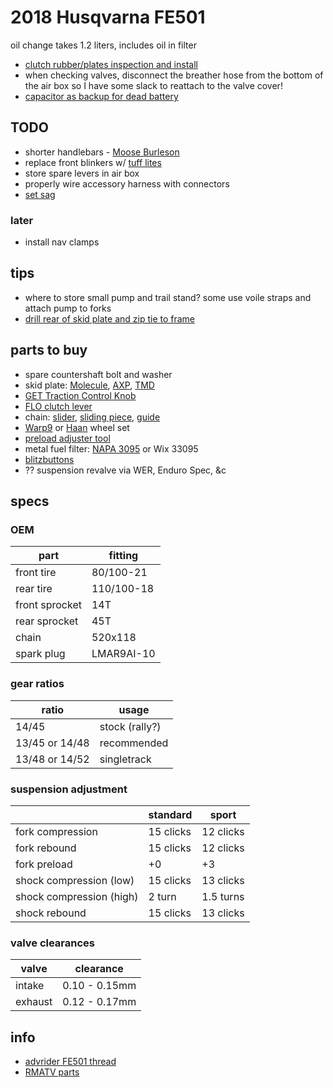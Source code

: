 # 2018 Husqvarna FE501

oil change takes 1.2 liters, includes oil in filter

- [clutch rubber/plates inspection and install](https://www.youtube.com/watch?v=BeFNKS9Su1o)
- when checking valves, disconnect the breather hose from the bottom of the air box so I have some slack to reattach to the valve cover!
- [capacitor as backup for dead battery](https://thumpertalk.com/forums/topic/1091727-starting-a-350exc-without-a-battery/page/3/)

## TODO

- shorter handlebars - [Moose Burleson](https://www.denniskirk.com/moose/black-1-1-8-in-flex-series-burleson-aluminum-handlebars-0601-1767.p597837.prd/597837.sku)
- replace front blinkers w/ [tuff lites](http://www.extremedualsport.com/Products/TuffLites/tabid/88/Default.aspx#!/Tuff-Lites-KTM-connectors/p/85333796/category=19391174)
- store spare levers in air box
- properly wire accessory harness with connectors
- [set sag][sag]

### later

- install nav clamps

## tips

- where to store small pump and trail stand? some use voile straps and attach pump to forks
- [drill rear of skid plate and zip tie to frame][drill-skid]

## parts to buy

- spare countershaft bolt and washer
- skid plate: [Molecule][molecule], [AXP][axp], [TMD][bash]
- [GET Traction Control Knob](https://tacomoto.co/products/get-traction-control-knob)
- [FLO clutch lever](https://flomotorsports.com/collections/husqvarna-products/products/copy-of-ktm-clutch-lever)
- chain: [slider][chain1], [sliding piece][chain2], [guide][chain3]
- [Warp9][warp9] or [Haan][haan] wheel set
- [preload adjuster tool][preload]
- metal fuel filter: [NAPA 3095](https://www.napaonline.com/en/p/FIL3095) or Wix 33095
- [blitzbuttons][blitz]
- ?? suspension revalve via WER, Enduro Spec, &c

## specs

### OEM

| part           | fitting    |
| -------------- | ---------- |
| front tire     | 80/100-21  |
| rear tire      | 110/100-18 |
| front sprocket | 14T        |
| rear sprocket  | 45T        |
| chain          | 520x118    |
| spark plug     | LMAR9AI-10 |

### gear ratios

| ratio          | usage          |
| -------------- | -------------- |
| 14/45          | stock (rally?) |
| 13/45 or 14/48 | recommended    |
| 13/48 or 14/52 | singletrack    |

### suspension adjustment

|                          | standard  | sport     |
| ------------------------ | --------- | --------- |
| fork compression         | 15 clicks | 12 clicks |
| fork rebound             | 15 clicks | 12 clicks |
| fork preload             | +0        | +3        |
| shock compression (low)  | 15 clicks | 13 clicks |
| shock compression (high) | 2 turn    | 1.5 turns |
| shock rebound            | 15 clicks | 13 clicks |

### valve clearances

| valve   | clearance     |
| ------- | ------------- |
| intake  | 0.10 - 0.15mm |
| exhaust | 0.12 - 0.17mm |

## info

- [advrider FE501 thread][adv-501]
- [RMATV parts][rmatv]

[adv-501]: https://advrider.com/f/threads/husqvarna-fe501s-fe350s.1009100/
[bash]: https://tmdesignworks.com/index.php?main_page=product_info&cPath=325_445_450&products_id=1265
[blitz]: https://advrider.com/f/threads/blitz-buttons-bluetooth-digital-rally-remotes-rallyblitz-and-rally-navigator-compatible.1266762/
[chain1]: https://www.rockymountainatvmc.com/parts/husqvarna-chain-slider-p?c=387&v=15089
[chain2]: https://www.rockymountainatvmc.com/parts/husqvarna-chain-sliding-piece-below-p?c=387&v=15089
[chain3]: https://www.rockymountainatvmc.com/parts/husqvarna-t.m.-designworks-chain-guide-p?c=387&v=15089
[drill-skid]: https://advrider.com/f/threads/husqvarna-fe501s-fe350s.1009100/page-1032#post-37476149
[haan]: https://pacificpowersports.com/products/haan-wheels/
[rmatv]: https://www.rockymountainatvmc.com/parts/2018-husqvarna-fe-501?v=15089
[sag]: https://slavensracing.com/help/suspension-set-up/
[warp9]: https://www.warp9racing.com/product/mx-wheels/
[preload]: https://www.ktm-parts.com/81319910000.html
[molecule]: https://tacomoto.co/products/molecule-motorsports-skid-plate-17-20-ktm-450-500-exc?variant=31474569805927
[axp]: https://www.axp-racing.com/en/product/ktm-husqvarna-450-501-xtrem-skid-plate-black-ax1432
